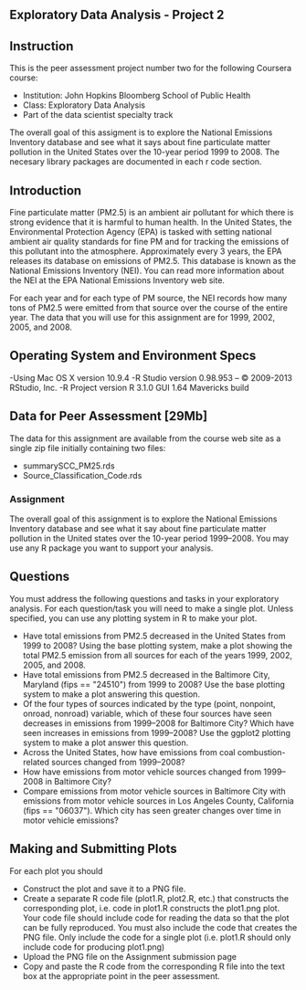 ## Exploratory Data Analysis - Project 2

## Instruction
This is the peer assessment project number two for the following Coursera course:
- Institution: John Hopkins Bloomberg School of Public Health
- Class: Exploratory Data Analysis
- Part of the data scientist specialty track

The overall goal of this assigment is to explore the National Emissions Inventory database and see what it says about fine particulate matter pollution in the United States over the 10-year period 1999 to 2008. The necesary library packages are documented in each r code section.

## Introduction
Fine particulate matter (PM2.5) is an ambient air pollutant for which there is strong evidence that it is harmful to human health. In the United States, the Environmental Protection Agency (EPA) is tasked with setting national ambient air quality standards for fine PM and for tracking the emissions of this pollutant into the atmosphere. Approximately every 3 years, the EPA releases its database on emissions of PM2.5. This database is known as the National Emissions Inventory (NEI). You can read more information about the NEI at the EPA National Emissions Inventory web site.


For each year and for each type of PM source, the NEI records how many tons of PM2.5 were emitted from that source over the course of the entire year. The data that you will use for this assignment are for 1999, 2002, 2005, and 2008.

## Operating System and Environment Specs
-Using Mac OS X version 10.9.4
-R Studio version 0.98.953 – © 2009-2013 RStudio, Inc.
-R Project version R 3.1.0 GUI 1.64 Mavericks build

## Data for Peer Assessment [29Mb]
The data for this assignment are available from the course web site as a single zip file initially containing two files: 

- summarySCC_PM25.rds
- Source_Classification_Code.rds

### Assignment
The overall goal of this assignment is to explore the National Emissions Inventory database and see what it say about fine particulate matter pollution in the United states over the 10-year period 1999–2008. You may use any R package you want to support your analysis.

## Questions
You must address the following questions and tasks in your exploratory analysis. For each question/task you will need to make a single plot. Unless specified, you can use any plotting system in R to make your plot.

- Have total emissions from PM2.5 decreased in the United States from 1999 to 2008? Using the base plotting system, make a plot showing the total PM2.5 emission from all sources for each of the years 1999, 2002, 2005, and 2008.
- Have total emissions from PM2.5 decreased in the Baltimore City, Maryland (fips == "24510") from 1999 to 2008? Use the base plotting system to make a plot answering this question.
- Of the four types of sources indicated by the type (point, nonpoint, onroad, nonroad) variable, which of these four sources have seen decreases in emissions from 1999–2008 for Baltimore City? Which have seen increases in emissions from 1999–2008? Use the ggplot2 plotting system to make a plot answer this question.
- Across the United States, how have emissions from coal combustion-related sources changed from 1999–2008?
- How have emissions from motor vehicle sources changed from 1999–2008 in Baltimore City?
- Compare emissions from motor vehicle sources in Baltimore City with emissions from motor vehicle sources in Los Angeles County, California (fips == "06037"). Which city has seen greater changes over time in motor vehicle emissions?

## Making and Submitting Plots
For each plot you should
- Construct the plot and save it to a PNG file.
- Create a separate R code file (plot1.R, plot2.R, etc.) that constructs the corresponding plot, i.e. code in plot1.R constructs the plot1.png plot. Your code file should include code for reading the data so that the plot can be fully reproduced. You must also include the code that creates the PNG file. Only include the code for a single plot (i.e. plot1.R should only include code for producing plot1.png)
- Upload the PNG file on the Assignment submission page
- Copy and paste the R code from the corresponding R file into the text box at the appropriate point in the peer assessment.
